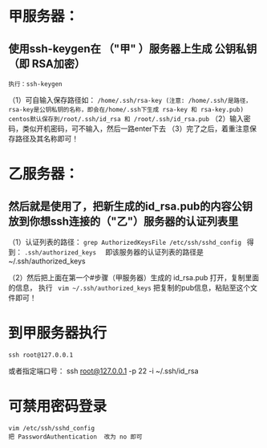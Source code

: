 # 甲服务器：
## 使用ssh-keygen在 （"甲" ）服务器上生成 公钥私钥（即 RSA加密）
	执行：ssh-keygen 
（1）可自输入保存路径如：
	```
	/home/.ssh/rsa-key (注意: /home/.ssh/是路径，rsa-key是公钥私钥的名称，即会在/home/.ssh下生成 rsa-key 和 rsa-key.pub)
	centos默认保存到/root/.ssh/id_rsa 和 /root/.ssh/id_rsa.pub
	```
（2）输入密码，类似开机密码，可不输入，然后一路enter下去
（3）完了之后，着重注意保存路径及其名称即可！

# 乙服务器：
## 然后就是使用了，把新生成的id_rsa.pub的内容公钥放到你想ssh连接的（"乙"）服务器的认证列表里
（1）认证列表的路径：
		```
		grep AuthorizedKeysFile /etc/ssh/sshd_config 
		```
	得到：
		```
		.ssh/authorized_keys  
		```
	即该服务器的认证列表的路径是  ~/.ssh/authorized_keys

（2）然后把上面在第一个#步骤（甲服务器）生成的 id_rsa.pub 打开，复制里面的信息，
	执行 
		``` 
		vim ~/.ssh/authorized_keys
		```
	把复制的pub信息，粘贴至这个文件即可！

# 到甲服务器执行
	ssh root@127.0.0.1
  或者指定端口号：
	ssh root@127.0.0.1 -p 22 -i ~/.ssh/id_rsa

	
# 可禁用密码登录
	vim /etc/ssh/sshd_config
	把 PasswordAuthentication  改为 no 即可
	








